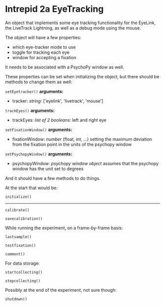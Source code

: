 # Intrepid 2a EyeTracking

An object that implements some eye tracking functionality for the EyeLink, the LiveTrack Lightning, as well as a debug mode using the mouse.

The object will have a few properties:
- which eye-tracker mode to use
- toggle for tracking each eye
- window for accepting a fixation

It needs to be associated with a PsychoPy window as well.

These properties can be set when initializing the object, but there should be methods to change them as well:

`setEyetracker()`
**arguments:**
- tracker: _string_: ['eyelink', 'livetrack', 'mouse']

`trackEyes()`
**arguments:**
- trackEyes: _list of 2 booleans_: left and right eye

`setFixationWindow()`
**arguments:**
- fixationWindow: _number_ (float, int, ...) setting the maximum deviation from the fixation point in the units of the psychopy window

`setPsychopyWindow()`
**arguments:**
- psychopyWindow: _psychopy window object_ assumes that the psychopy window has the unit set to degrees



And it should have a few methods to do things.

At the start that would be:

`initialize()`



---

`calibrate()`

`savecalibration()`

While running the experiment, on a frame-by-frame basis:

`lastsample()`

`testfixation()`

`comment()`

For data storage:

`startcollecting()`

`stopcollecting()`

Possibly at the end of the experiment, not sure though:

`shutdown()`

